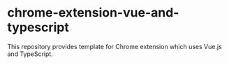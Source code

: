 # chrome-extension-vue-and-typescript
This repository provides template for Chrome extension which uses Vue.js and TypeScript.
